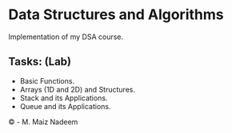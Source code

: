 # Data Structures and Algorithms

Implementation of my DSA course.

## Tasks: (Lab)

- Basic Functions.
- Arrays (1D and 2D) and Structures.
- Stack and its Applications.
- Queue and its Applications.

© - M. Maiz Nadeem

